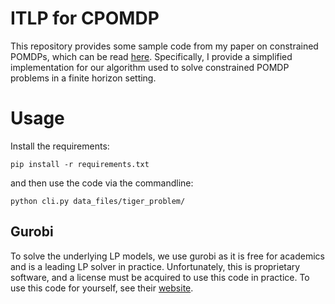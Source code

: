 # ITLP for CPOMDP

This repository provides some sample code from my paper on constrained POMDPs,
which can be read [here](https://arxiv.org/pdf/2206.14081.pdf).
Specifically, I provide a simplified implementation for our algorithm used to solve 
constrained POMDP problems in a finite horizon setting.

# Usage

Install the requirements:

```
pip install -r requirements.txt
```

and then use the code via the commandline:

```
python cli.py data_files/tiger_problem/
```

## Gurobi

To solve the underlying LP models, we use gurobi as it is free for academics
and is a leading LP solver in practice. Unfortunately, this is proprietary software,
and a license must be acquired to use this code in practice. To use this code
for yourself, see their [website](https://www.gurobi.com/downloads/).

